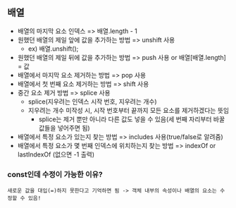## 배열

- 배열의 마지막 요소 인덱스 => 배열.length - 1
- 원했던 배열의 제일 앞에 값을 추가하는 방법 => unshift 사용
  - ex) 배열.unshift();
- 원했던 배열의 제일 뒤에 값을 추가하는 방법 => push 사용 or 배열[배열.length] = 값
- 배열에서 마지막 요소 제거하는 방법 => pop 사용
- 배열에서 첫 번째 요소 제거하는 방법 => shift 사용
- 중간 요소 제거 방법 => splice 사용
  - splice(지우려는 인덱스 시작 번호, 지우려는 개수)
  - 지우려는 개수 미작성 시, 시작 번호부터 끝까지 모든 요소를 제거하겠다는 뜻임
    - splice는 제거 뿐만 아니라 다른 값도 넣을 수 있음(세 번째 자리부터 바꿀 값들을 넣어주면 됨)
- 배열에서 특정 요소가 있는지 찾는 방법 => includes 사용(true/false로 알려줌)
- 배열에서 특정 요소가 몇 번째 인덱스에 위치하는지 찾는 방법 => indexOf or lastIndexOf (없으면 -1 출력)

### const인데 수정이 가능한 이유?

    새로운 값을 대입(=)하지 못한다고 기억하면 됨 -> 객체 내부의 속성이나 배열의 요소는 수정할 수 있음!
